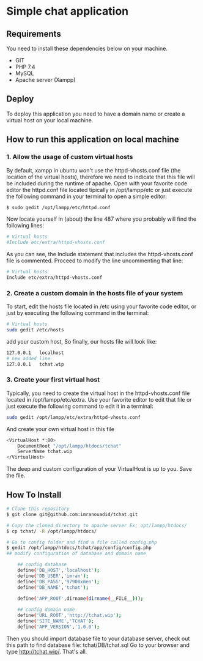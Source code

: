 # Simple chat application
## Requirements
You need to install these dependencies below on your machine.
- GIT
- PHP 7.4
- MySQL
- Apache server (Xampp)

## Deploy 
To deploy this application you need to have a domain name or create a virtual host on your local machine.

## How to run this application on local machine
### 1. Allow the usage of custom virtual hosts
By default, xampp in ubuntu won't use the httpd-vhosts.conf file (the location of the virtual hosts), therefore we need to indicate that this file will be included during the runtime of apache. Open with your favorite code editor the httpd.conf file located tipically in /opt/lampp/etc or just execute the following command in your terminal to open a simple editor:
```bash
$ sudo gedit /opt/lampp/etc/httpd.conf
```
Now locate yourself in (about) the line 487 where you probably will find the following lines:
```bash
# Virtual hosts
#Include etc/extra/httpd-vhosts.conf
```
As you can see, the Include statement that includes the httpd-vhosts.conf file is commented. 
Proceed to modify the line uncommenting that line:
```bash
# Virtual hosts
Include etc/extra/httpd-vhosts.conf
```
### 2. Create a custom domain in the hosts file of your system
To start, edit the hosts file located in /etc using your favorite code editor, or just by executing the following 
command in the terminal:
```bash
# Virtual hosts
sudo gedit /etc/hosts
```
add your custom host, So finally, our hosts file will look like:
```bash
127.0.0.1	localhost
# new added line
127.0.0.1	tchat.wip
```
### 3. Create your first virtual host
Typically, you need to create the virtual host in the httpd-vhosts.conf file located in /opt/lampp/etc/extra. Use your favorite editor to edit that file or just execute the following command to edit it in a terminal:
```bash
sudo gedit /opt/lampp/etc/extra/httpd-vhosts.conf
```
And create your own virtual host in this file
```bash
<VirtualHost *:80>
    DocumentRoot "/opt/lampp/htdocs/tchat"
    ServerName tchat.wip
</VirtualHost>
```
The deep and custom configuration of your VirtualHost is up to you. Save the file.

## How To Install

```bash
# Clone this repository
$ git clone git@github.com:imranouadid/tchat.git

# Copy the cloned directory to apache server Ex: opt/lampp/htdocs/
$ cp tchat/ -R /opt/lampp/htdocs/

# Go to config folder and find a file called config.php
$ gedit /opt/lampp/htdocs/tchat/app/config/config.php
## modify configuration of database and domain name

    ## config database
    define('DB_HOST','localhost');
    define('DB_USER','imran');
    define('DB_PASS','97900xmen');
    define('DB_NAME','tchat');

    define('APP_ROOT',dirname(dirname(__FILE__)));
    
    ## config domain name
    define('URL_ROOT','http://tchat.wip');
    define('SITE_NAME','TCHAT');
    define('APP_VERSION','1.0.0');

```
Then you should import database file to your database server, check out this path to find database file: tchat/DB/tchat.sql
Go to your browser and type http://tchat.wip/. That's all.
